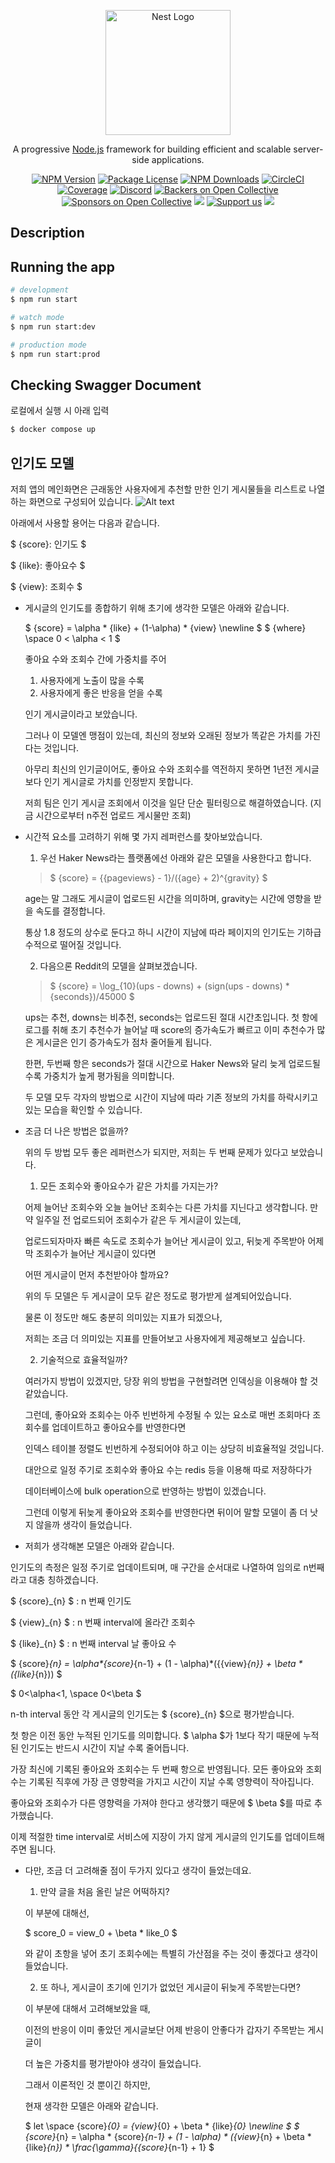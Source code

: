 <p align="center">
  <a href="http://nestjs.com/" target="blank"><img src="https://nestjs.com/img/logo-small.svg" width="200" alt="Nest Logo" /></a>
</p>

[circleci-image]: https://img.shields.io/circleci/build/github/nestjs/nest/master?token=abc123def456
[circleci-url]: https://circleci.com/gh/nestjs/nest

  <p align="center">A progressive <a href="http://nodejs.org" target="_blank">Node.js</a> framework for building efficient and scalable server-side applications.</p>
    <p align="center">
<a href="https://www.npmjs.com/~nestjscore" target="_blank"><img src="https://img.shields.io/npm/v/@nestjs/core.svg" alt="NPM Version" /></a>
<a href="https://www.npmjs.com/~nestjscore" target="_blank"><img src="https://img.shields.io/npm/l/@nestjs/core.svg" alt="Package License" /></a>
<a href="https://www.npmjs.com/~nestjscore" target="_blank"><img src="https://img.shields.io/npm/dm/@nestjs/common.svg" alt="NPM Downloads" /></a>
<a href="https://circleci.com/gh/nestjs/nest" target="_blank"><img src="https://img.shields.io/circleci/build/github/nestjs/nest/master" alt="CircleCI" /></a>
<a href="https://coveralls.io/github/nestjs/nest?branch=master" target="_blank"><img src="https://coveralls.io/repos/github/nestjs/nest/badge.svg?branch=master#9" alt="Coverage" /></a>
<a href="https://discord.gg/G7Qnnhy" target="_blank"><img src="https://img.shields.io/badge/discord-online-brightgreen.svg" alt="Discord"/></a>
<a href="https://opencollective.com/nest#backer" target="_blank"><img src="https://opencollective.com/nest/backers/badge.svg" alt="Backers on Open Collective" /></a>
<a href="https://opencollective.com/nest#sponsor" target="_blank"><img src="https://opencollective.com/nest/sponsors/badge.svg" alt="Sponsors on Open Collective" /></a>
  <a href="https://paypal.me/kamilmysliwiec" target="_blank"><img src="https://img.shields.io/badge/Donate-PayPal-ff3f59.svg"/></a>
    <a href="https://opencollective.com/nest#sponsor"  target="_blank"><img src="https://img.shields.io/badge/Support%20us-Open%20Collective-41B883.svg" alt="Support us"></a>
  <a href="https://twitter.com/nestframework" target="_blank"><img src="https://img.shields.io/twitter/follow/nestframework.svg?style=social&label=Follow"></a>
</p>
  <!--[![Backers on Open Collective](https://opencollective.com/nest/backers/badge.svg)](https://opencollective.com/nest#backer)
  [![Sponsors on Open Collective](https://opencollective.com/nest/sponsors/badge.svg)](https://opencollective.com/nest#sponsor)-->

## Description



## Running the app

```bash
# development
$ npm run start

# watch mode
$ npm run start:dev

# production mode
$ npm run start:prod
```

## Checking Swagger Document

로컬에서 실행 시 아래 입력
```bash
$ docker compose up
```

## 인기도 모델

저희 앱의 메인화면은 근래동안 사용자에게 추천할 만한 
인기 게시물들을 리스트로 나열하는 화면으로 구성되어 있습니다.
![Alt text](./static/image.png)


아래에서 사용할 용어는 다음과 같습니다.

$ {score}: 인기도 $ 

$ {like}: 좋아요수 $

$ {view}: 조회수 $ 

- 게시글의 인기도를 종합하기 위해 초기에 생각한 모델은 아래와 같습니다.

  $ {score} = \alpha * {like} + (1-\alpha) * {view} \newline $
  $ {where} \space 0 < \alpha < 1 $ 
  
  좋아요 수와 조회수 간에 가중치를 주어
  1. 사용자에게 노출이 많을 수록
  2. 사용자에게 좋은 반응을 얻을 수록
  
  인기 게시글이라고 보았습니다.

  그러나 이 모델엔 맹점이 있는데,
  최신의 정보와 오래된 정보가 똑같은 가치를 가진다는 것입니다.

  아무리 최신의 인기글이어도, 좋아요 수와 조회수를 역전하지 못하면
  1년전 게시글보다 인기 게시글로 가치를 인정받지 못합니다.

  저희 팀은 인기 게시글 조회에서 이것을 일단 단순 필터링으로 해결하였습니다.
  (지금 시간으로부터 n주전 업로드 게시물만 조회)

- 시간적 요소를 고려하기 위해 몇 가지 레퍼런스를 찾아보았습니다.
  
  1. 우선 Haker News라는 플랫폼에선 아래와 같은 모델을 사용한다고 합니다.

  > $ {score} = {{pageviews} - 1}/({age} + 2)^{gravity} $

  age는 말 그래도 게시글이 업로드된 시간을 의미하며, gravity는 시간에 영향을 받을 속도를 결정합니다.

  통상 1.8 정도의 상수로 둔다고 하니 시간이 지남에 따라 페이지의 인기도는 기하급수적으로 떨어질 것입니다.

  2. 다음으론 Reddit의 모델을 살펴보겠습니다.

  > $ {score} = \log_{10}(ups - downs) + (sign(ups - downs) * {seconds})/45000 $

  ups는 추천, downs는 비추천, seconds는 업로드된 절대 시간초입니다.
  첫 항에 로그를 취해 초기 추천수가 늘어날 때 score의 증가속도가 빠르고
  이미 추천수가 많은 게시글은 인기 증가속도가 점차 줄어들게 됩니다.

  한편, 두번째 항은 seconds가 절대 시간으로 Haker News와 달리 늦게 업로드될 수록 가중치가 높게 평가됨을 의미합니다.
  
  두 모델 모두 각자의 방법으로 시간이 지남에 따라 기존 정보의 가치를 하락시키고 있는 모습을 확인할 수 있습니다.

- 조금 더 나은 방법은 없을까?

  위의 두 방법 모두 좋은 레퍼런스가 되지만, 저희는 두 번째 문제가 있다고 보았습니다.

  1. 모든 조회수와 좋아요수가 같은 가치를 가지는가?

  어제 늘어난 조회수와 오늘 늘어난 조회수는 다른 가치를 지닌다고 생각합니다.
  만약 일주일 전 업로드되어 조회수가 같은 두 게시글이 있는데,

  업로드되자마자 빠른 속도로 조회수가 늘어난 게시글이 있고,
  뒤늦게 주목받아 어제 막 조회수가 늘어난 게시글이 있다면

  어떤 게시글이 먼저 추천받아야 할까요?

  위의 두 모델은 두 게시글이 모두 같은 정도로 평가받게 설계되어있습니다.

  물론 이 정도만 해도 충분히 의미있는 지표가 되겠으나,
  
  저희는 조금 더 의미있는 지표를 만들어보고 사용자에게 제공해보고 싶습니다.

  2. 기술적으로 효율적일까?
  
  여러가지 방법이 있겠지만, 당장 위의 방법을 구현할려면 인덱싱을 이용해야 할 것 같았습니다.

  그런데, 좋아요와 조회수는 아주 빈번하게 수정될 수 있는 요소로 매번 조회마다 조회수를 업데이트하고 좋아요수를 반영한다면

  인덱스 테이블 정렬도 빈번하게 수정되어야 하고 이는 상당히 비효율적일 것입니다.

  대안으로 일정 주기로 조회수와 좋아요 수는 redis 등을 이용해 따로 저장하다가

  데이터베이스에 bulk operation으로 반영하는 방법이 있겠습니다.

  그런데 이렇게 뒤늦게 좋아요와 조회수를 반영한다면 뒤이어 말할 모델이 좀 더 낫지 않을까 생각이 들었습니다.
  
- 저희가 생각해본 모델은 아래와 같습니다.

인기도의 측정은 일정 주기로 업데이트되며, 매 구간을 순서대로 나열하여 임의로 n번째라고 대충 칭하겠습니다.

$ {score}_{n} $ : n 번째 인기도 

$ {view}_{n} $ : n 번째 interval에 올라간 조회수

$ {like}_{n} $ : n 번째 interval 날 좋아요 수

$ {score}_{n} = \alpha*{score}_{n-1} + (1 - \alpha)*({{view}_{n}} + \beta * ({like}_{n})) $

$ 0<\alpha<1, \space 0<\beta $

n-th interval 동안 각 게시글의 인기도는 $ {score}_{n} $으로 평가받습니다.

첫 항은 이전 동안 누적된 인기도를 의미합니다. $ \alpha $가 1보다 작기 때문에 누적된 인기도는 반드시 시간이 지날 수록 줄어듭니다.

가장 최신에 기록된 좋아요와 조회수는 두 번째 항으로 반영됩니다.
모든 좋아요와 조회수는 기록된 직후에 가장 큰 영향력을 가지고 시간이 지날 수록 영향력이 작아집니다.

좋아요와 조회수가 다른 영향력을 가져야 한다고 생각했기 때문에 $ \beta $를 따로 추가했습니다.

이제 적절한 time interval로 서비스에 지장이 가지 않게 게시글의 인기도를 업데이트해주면 됩니다.

- 다만, 조금 더 고려해줄 점이 두가지 있다고 생각이 들었는데요.

  1. 만약 글을 처음 올린 날은 어떡하지?

  이 부분에 대해선,

  $ score_0 = view_0 + \beta * like_0 $

  와 같이 초항을 넣어 초기 조회수에는 특별히 가산점을 주는 것이 좋겠다고 생각이 들었습니다.

  2. 또 하나, 게시글이 초기에 인기가 없었던 게시글이 뒤늦게 주목받는다면?

  이 부분에 대해서 고려해보았을 때,

  이전의 반응이 이미 좋았던 게시글보단 어제 반응이 안좋다가 갑자기 주목받는 게시글이
  
  더 높은 가중치를 평가받아야 생각이 들었습니다.

  그래서 이론적인 것 뿐이긴 하지만,

  현재 생각한 모델은 아래와 같습니다.


  $ let \space {score}_{0} = {view}_{0} + \beta * {like}_{0} \newline $
  $ {score}_{n} = \alpha * {score}_{n-1} + (1 - \alpha) * ({view}_{n} + \beta * {like}_{n}) * \frac{\gamma}{{score}_{n-1} + 1} $
